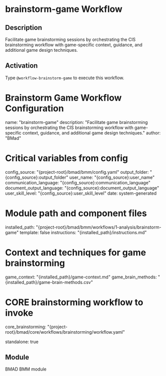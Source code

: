 # brainstorm-game Workflow

## Description
Facilitate game brainstorming sessions by orchestrating the CIS brainstorming workflow with game-specific context, guidance, and additional game design techniques.

## Activation
Type `@workflow-brainstorm-game` to execute this workflow.

# Brainstorm Game Workflow Configuration
name: "brainstorm-game"
description: "Facilitate game brainstorming sessions by orchestrating the CIS brainstorming workflow with game-specific context, guidance, and additional game design techniques."
author: "BMad"

# Critical variables from config
config_source: "{project-root}/bmad/bmm/config.yaml"
output_folder: "{config_source}:output_folder"
user_name: "{config_source}:user_name"
communication_language: "{config_source}:communication_language"
document_output_language: "{config_source}:document_output_language"
user_skill_level: "{config_source}:user_skill_level"
date: system-generated

# Module path and component files
installed_path: "{project-root}/bmad/bmm/workflows/1-analysis/brainstorm-game"
template: false
instructions: "{installed_path}/instructions.md"

# Context and techniques for game brainstorming
game_context: "{installed_path}/game-context.md"
game_brain_methods: "{installed_path}/game-brain-methods.csv"

# CORE brainstorming workflow to invoke
core_brainstorming: "{project-root}/bmad/core/workflows/brainstorming/workflow.yaml"

standalone: true


## Module
BMAD BMM module
